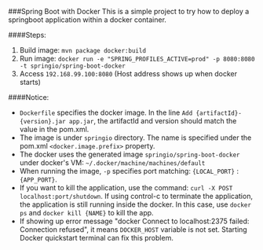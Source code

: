###Spring Boot with Docker
This is a simple project to try how to deploy a springboot application within a docker container.

####Steps: 
  1. Build image: `mvn package docker:build`
  2.  Run image: `docker run -e "SPRING_PROFILES_ACTIVE=prod" -p 8080:8080 -t springio/spring-boot-docker`
  3. Access `192.168.99.100:8080` (Host address shows up when docker starts)

####Notice: 
* `Dockerfile` specifies the docker image. In the line `Add {artifactId}-{version}.jar app.jar`, the artifactId and version should match the value in the pom.xml.
* The image is under `springio` directory. The name is specified under the pom.xml `<docker.image.prefix>` property.
* The docker uses the generated image `springio/spring-boot-docker` under docker's VM: `~/.docker/machine/machines/default`
* When running the image, `-p` specifies port matching: `{LOCAL_PORT}` : `{APP_PORT}`.
* If you want to kill the application, use the command: `curl -X POST localhost:port/shutdown`. If using control-c to terminate the application, the application is still running inside the docker. In this case, use `docker ps` and `docker kill {NAME}` to kill the app.  
* If showing up error message "docker Connect to localhost:2375 failed: Connection refused", it means `DOCKER_HOST` variable is not set. Starting Docker quickstart terminal can fix this problem. 
